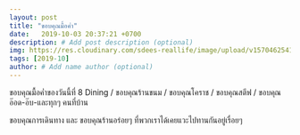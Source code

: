 ```yaml
---
layout: post
title: "ขอบคุณมื้อค่ำ"
date:   2019-10-03 20:37:21 +0700
description: # Add post description (optional)
img: https://res.cloudinary.com/sdees-reallife/image/upload/v1570462541/IMG_20191003_204120.jpg # Add image post (optional)
tags: [2019-10]
author: # Add name author (optional)
---
```

ขอบคุณมื้อค่ำของวันนี้ที่ 8 Dining / ขอบคุณร้านขนม / ขอบคุณโคราช / ขอบคุณสตีฟ / ขอบคุณอ๊อด-อ๊บ-และทุกๆ คนที่บ้าน

<i class="fa fa-child" style="color:plum"></i>

ขอบคุณการเดินทาง และ ขอบคุณร้านอร่อยๆ ที่พวกเราได้เคยแวะไปทานกันอยู่เรื่อยๆ
